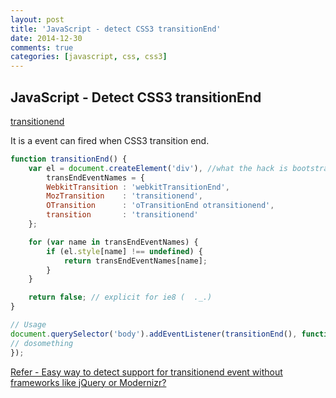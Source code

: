 ```yaml
---
layout: post
title: 'JavaScript - detect CSS3 transitionEnd'
date: 2014-12-30
comments: true
categories: [javascript, css, css3]
---
```

## JavaScript - Detect CSS3 transitionEnd

[transitionend](https://developer.mozilla.org/en-US/docs/Web/Events/transitionend)

It is a event can fired when CSS3 transition end.

```javascript
function transitionEnd() {
    var el = document.createElement('div'), //what the hack is bootstrap
        transEndEventNames = {
        WebkitTransition : 'webkitTransitionEnd',
        MozTransition    : 'transitionend',
        OTransition      : 'oTransitionEnd otransitionend',
        transition       : 'transitionend'
    };

    for (var name in transEndEventNames) {
        if (el.style[name] !== undefined) {
            return transEndEventNames[name];
        }
    }

    return false; // explicit for ie8 (  ._.)
}

// Usage
document.querySelector('body').addEventListener(transitionEnd(), function () {
// dosomething
});
```

[Refer - Easy way to detect support for transitionend event without frameworks like jQuery or Modernizr?](http://stackoverflow.com/questions/19635986/easy-way-to-detect-support-for-transitionend-event-without-frameworks-like-jquer)
